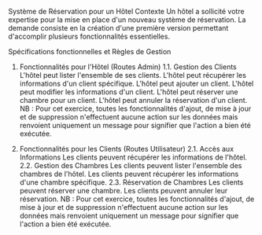 Système de Réservation pour un Hôtel
Contexte
Un hôtel a sollicité votre expertise pour la mise en place d'un nouveau système de réservation. La demande consiste en la création d'une première version permettant d'accomplir plusieurs fonctionnalités essentielles.

Spécifications fonctionnelles et Règles de Gestion
1. Fonctionnalités pour l'Hôtel (Routes Admin)
1.1. Gestion des Clients
L'hôtel peut lister l'ensemble de ses clients.
L'hôtel peut récupérer les informations d'un client spécifique.
L'hôtel peut ajouter un client.
L'hôtel peut modifier les informations d'un client.
L'hôtel peut réserver une chambre pour un client.
L'hôtel peut annuler la réservation d'un client.
NB : Pour cet exercice, toutes les fonctionnalités d'ajout, de mise à jour et de suppression n'effectuent aucune action sur les données mais renvoient uniquement un message pour signifier que l'action a bien été exécutée.

2. Fonctionnalités pour les Clients (Routes Utilisateur)
2.1. Accès aux Informations
Les clients peuvent récupérer les informations de l'hôtel.
2.2. Gestion des Chambres
Les clients peuvent lister l'ensemble des chambres de l'hôtel.
Les clients peuvent récupérer les informations d'une chambre spécifique.
2.3. Réservation de Chambres
Les clients peuvent réserver une chambre.
Les clients peuvent annuler leur réservation.
NB : Pour cet exercice, toutes les fonctionnalités d'ajout, de mise à jour et de suppression n'effectuent aucune action sur les données mais renvoient uniquement un message pour signifier que l'action a bien été exécutée.
